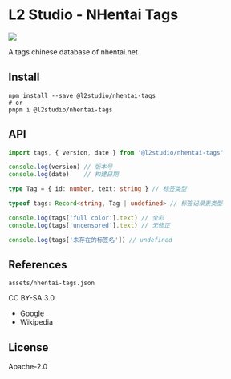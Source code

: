 # L2 Studio - NHentai Tags

<p>
<a href="https://www.npmjs.com/package/@l2studio/nhentai-tags"><img src="https://img.shields.io/npm/v/@l2studio/nhentai-tags?logo=npm&style=flat-square"/></a>
</p>

A tags chinese database of nhentai.net

## Install

```shell
npm install --save @l2studio/nhentai-tags
# or
pnpm i @l2studio/nhentai-tags
```

## API

```typescript
import tags, { version, date } from '@l2studio/nhentai-tags'

console.log(version) // 版本号
console.log(date)    // 构建日期

type Tag = { id: number, text: string } // 标签类型

typeof tags: Record<string, Tag | undefined> // 标签记录表类型

console.log(tags['full color'].text) // 全彩
console.log(tags['uncensored'].text) // 无修正

console.log(tags['未存在的标签名']) // undefined
```

## References

`assets/nhentai-tags.json`

CC BY-SA 3.0

* Google
* Wikipedia

## License

Apache-2.0
